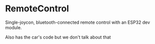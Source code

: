 # RemoteControl
Single-joycon, bluetooth-connected remote control with an ESP32 dev module.

Also has the car's code but we don't talk about that
